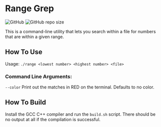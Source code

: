 # Range Grep
![GitHub](https://img.shields.io/github/license/alex-m159/range_grep)
![GitHub repo size](https://img.shields.io/github/repo-size/alex-m159/range_grep?style=plastic)

This is a command-line utility that lets you search within a file for numbers that are within a given range.

## How To Use
Usage: `./range <lowest number> <highest number> <file>`

### Command Line Arguments:
`--color` Print out the matches in RED on the terminal. Defaults to no color.
        

## How To Build
Install the GCC C++ compiler and run the `build.sh` script. There should be no output at all if the compilation is successful.
